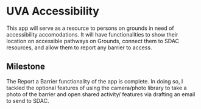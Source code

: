 # UVA Accessibility
This app will serve as a resource to persons on grounds in need of accessibility accomodations. It will have functionalities to show their location on accessible pathways on Grounds, connect them to SDAC resources, and allow them to report any barrier to access.

## Milestone
The Report a Barrier functionality of the app is complete. In doing so, I tackled the optional features of using the camera/photo library to take a photo of the barrier and open shared activity/ features via drafting an email to send to SDAC.

